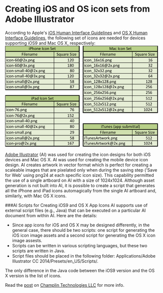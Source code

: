 # Creating iOS and OS icon sets from Adobe Illustrator

According to Apple's [iOS Human Interface Guidelines](https://developer.apple.com/library/ios/documentation/UserExperience/Conceptual/MobileHIG/IconMatrix.html#//apple_ref/doc/uid/TP40006556-CH27-SW1) and [OS X Human Interface Guidelines](https://developer.apple.com/library/mac/documentation/UserExperience/Conceptual/OSXHIGuidelines/Gallery.html#//apple_ref/doc/uid/20000957-CH88-SW1), the following set of icons are needed for devices supporting iOS9 and Mac OS X, respectively:
![Set of icons for iOS and OS](https://github.com/CaryChamplin/CreatingIconsFromAI/blob/master/icon-chart_ios9.png)

[Adobe Illustrator](http://www.adobe.com/products/illustrator.html) (AI) was used for creating the icon designs for both iOS devices and Mac OS X. AI was used for creating the mobile device icon design. AI creates artwork in vector format which is perfect for creating a scaleable images that are pixelated only when during the saving step ('Save for Web' using png24 at each specific icon size). This capability permitted the use of a single artboard on AI with a size of 1024x1024. Although asset generation is not built into AI, it is possible to create a script that generates all the iPhone and iPad icons automagically from the single AI artboard and, similarly, with Mac OS X icons.

###AI Scripts for Creating iOS9 and OS X App Icons
AI supports use of external script files (e.g., Java) that can be executed on a particular AI document from within AI. Here are the details:

- Since app icons for iOS and OS X may be designed differently, in the general case, there should be two scripts: one script for generating the iOS icon image assets and a second script for generating the OS X icon image assests.
- Scripts can be written in various scripting languages, but these two scripts are written in Java.
- Script files should be placed in the following folder: Applications/Adobe Illustrator CC 2014/Presets/en_US/Scripts/.

The only difference in the Java code between the iOS9 version and the OS X version is the list of icons.

Read the [post](http://champlintechnologiesllc.com/2015/04/26/blog020-ai-scripts-to-export-app-icons/) on [Champlin Technologies LLC](http://champlintechnologiesllc.com) for more info.

